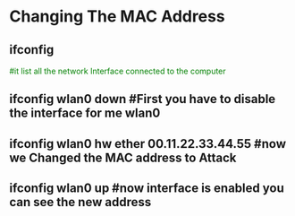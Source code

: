 # Changing The MAC Address 
## ifconfig  
<span style="color: green">#it list all the network Interface connected to the computer</span>
## ifconfig wlan0 down  #First you have to disable the interface for me wlan0
## ifconfig wlan0 hw ether 00.11.22.33.44.55 #now we Changed the MAC address to Attack
## ifconfig wlan0 up #now interface is enabled you can see the new address
